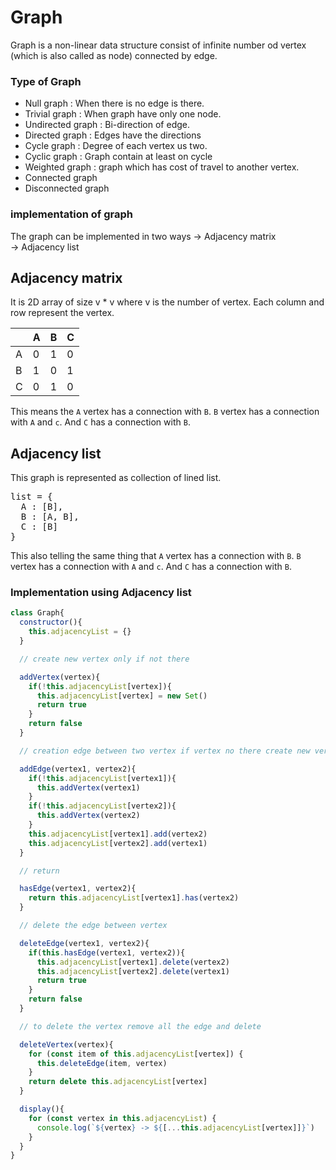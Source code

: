 # Graph

Graph is a non-linear data structure consist of infinite number od vertex (which is also called as node) connected by edge.

### Type of Graph

<ul>
  <li>Null graph : When there is no edge is there.</li>
  <li>Trivial graph : When graph have only one node.</li>
  <li>Undirected graph : Bi-direction of edge.</li>
  <li>Directed graph : Edges have the directions</li>
  <li>Cycle graph : Degree of each vertex us two.</li>
  <li>Cyclic graph : Graph contain at least on cycle</li>
  <li>Weighted graph : graph which has cost of travel to another vertex.</li>
  <li>Connected graph</li>
  <li>Disconnected graph</li>
</ul>

### implementation of graph

The graph can be implemented in two ways
-> Adjacency matrix <br />
-> Adjacency list <br />

## Adjacency matrix 

It is 2D array of size v * v where v is the number of vertex. Each column and row represent the vertex.

|   | A | B | C |
|---|---|---|---|
| A | 0 | 1 | 0 |
| B | 1 | 0 | 1 |
| C | 0 | 1 | 0 |

This means the `A` vertex has a connection with `B`. `B` vertex has a connection with `A` and  `c`. And `C` has a connection with `B`.

## Adjacency list 

This graph is represented as collection of lined list.
<pre>
list = {
  A : [B],
  B : [A, B],
  C : [B]
}
</pre>

This also telling the same thing that  `A` vertex has a connection with `B`. `B` vertex has a connection with `A` and  `c`. And `C` has a connection with `B`.


### Implementation using Adjacency list

```js
class Graph{
  constructor(){
    this.adjacencyList = {}
  }

  // create new vertex only if not there

  addVertex(vertex){
    if(!this.adjacencyList[vertex]){
      this.adjacencyList[vertex] = new Set()
      return true 
    }
    return false
  }

  // creation edge between two vertex if vertex no there create new vertex

  addEdge(vertex1, vertex2){
    if(!this.adjacencyList[vertex1]){
      this.addVertex(vertex1)
    }
    if(!this.adjacencyList[vertex2]){
      this.addVertex(vertex2)
    }
    this.adjacencyList[vertex1].add(vertex2)
    this.adjacencyList[vertex2].add(vertex1)
  }

  // return

  hasEdge(vertex1, vertex2){
    return this.adjacencyList[vertex1].has(vertex2)
  }

  // delete the edge between vertex

  deleteEdge(vertex1, vertex2){
    if(this.hasEdge(vertex1, vertex2)){
      this.adjacencyList[vertex1].delete(vertex2)
      this.adjacencyList[vertex2].delete(vertex1)
      return true
    }
    return false
  }

  // to delete the vertex remove all the edge and delete 

  deleteVertex(vertex){
    for (const item of this.adjacencyList[vertex]) {
      this.deleteEdge(item, vertex)
    }
    return delete this.adjacencyList[vertex]
  }

  display(){
    for (const vertex in this.adjacencyList) {
      console.log(`${vertex} -> ${[...this.adjacencyList[vertex]]}`)
    }
  }
}

```